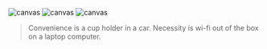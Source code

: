 ![canvas](https://github.com/ModifiedBear/harmonic-oscillator/blob/master/orbitals.svg?raw=true)
![canvas](https://media.giphy.com/media/29rnP6EQ0WAD8ja7rQ/giphy.gif)
![canvas](https://media.giphy.com/media/DPOIlF6zF35tXhcUuB/giphy.gif)


> Convenience is a cup holder in a car. Necessity is wi-fi out of the box on a laptop computer.

